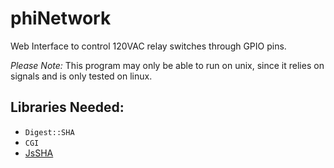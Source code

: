# phiNetwork
Web Interface to control 120VAC relay switches through GPIO pins.

*Please Note:*
This program may only be able to run on unix, since it relies on signals
and is only tested on linux.

Libraries Needed:
-----------------
* `Digest::SHA`
* `CGI`
* [JsSHA](https://github.com/Caligatio/jsSHA)
